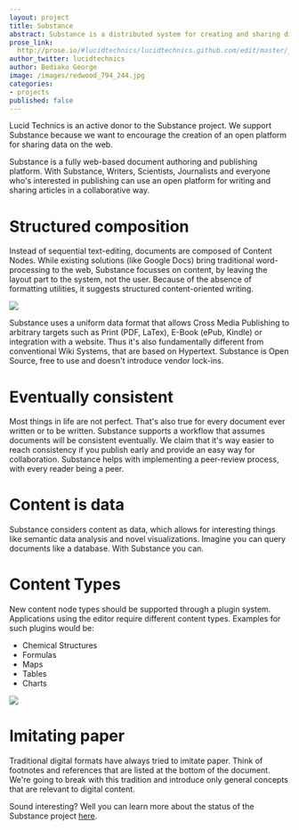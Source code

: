 ```yaml
---
layout: project
title: Substance
abstract: Substance is a distributed system for creating and sharing digital documents.
prose_link:
  http://prose.io/#lucidtechnics/lucidtechnics.github.com/edit/master/_posts/features/0100-01-05-distributed.md
author_twitter: lucidtechnics
author: Bediako George
image: /images/redwood_794_244.jpg
categories:
- projects
published: false
---
```


Lucid Technics is an active donor to the Substance project. We support Substance because we want to encourage the creation of an open platform for sharing data on the web.

Substance is a fully web-based document authoring and publishing platform. With Substance, Writers, Scientists, Journalists and everyone who's interested in publishing can use an open platform for writing and sharing articles in a collaborative way. 

# Structured composition

Instead of sequential text-editing, documents are composed of Content Nodes. While existing solutions (like Google Docs) bring traditional word-processing to the web, Substance focusses on content, by leaving the layout part to the system, not the user. Because of the absence of formatting utilities, it suggests structured content-oriented writing. 


![](http://substance-assets.s3.amazonaws.com/29/0cff0d34004080f40be83968f81af2/editing.png)

Substance uses a uniform data format that allows Cross Media Publishing to arbitrary targets such as Print (PDF, LaTex), E-Book (ePub, Kindle) or integration with a website. Thus it's also fundamentally different from conventional Wiki Systems, that are based on Hypertext. Substance is Open Source, free to use and doesn't introduce vendor lock-ins.

# Eventually consistent

Most things in life are not perfect. That's also true for every document ever written or to be written. Substance supports a workflow that assumes documents will be consistent eventually. We claim that it's way easier to reach consistency if you publish early and provide an easy way for collaboration. Substance helps with implementing a peer-review process, with every reader being a peer.


# Content is data

Substance considers content as data, which allows for interesting things like semantic data analysis and novel visualizations. Imagine you can query documents like a database. With Substance you can.


# Content Types

New content node types should be supported through a plugin system. Applications using the editor require different content types. Examples for such plugins would be:

- Chemical Structures
- Formulas
- Maps
- Tables
- Charts

![](http://substance-assets.s3.amazonaws.com/62/583a4ca6c6a0bef0868fc8eb8402a7/mom.png)

# Imitating paper

Traditional digital formats have always tried to imitate paper. Think of footnotes and references that are listed at the bottom of the document. We're going to break with this tradition and introduce only general concepts that are relevant to digital content.

Sound interesting?  Well you can learn more about the status of the Substance project [here](http://interior.substance.io).